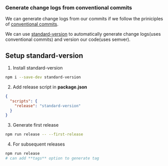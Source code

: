### Generate change logs from conventional commits

We can generate change logs from our commits if we follow the priniciples of [conventional commits](https://www.conventionalcommits.org/en/v1.0.0-beta.4/).

We can use [standard-version](https://github.com/conventional-changelog/standard-version) to automatically generate change logs(uses conventional commits) and version our code(uses semver).

## Setup **standard-version**

1. Install standard-version

```sh
npm i --save-dev standard-version
```

2. Add release script in **package.json**

```json
{
  "scripts": {
    "release": "standard-version"
  }
}
```

3. Generate first release

```sh
npm run release -- --first-release
```

4. For subsequent releases

```sh
npm run release
# can add **tags** option to generate tag
```
